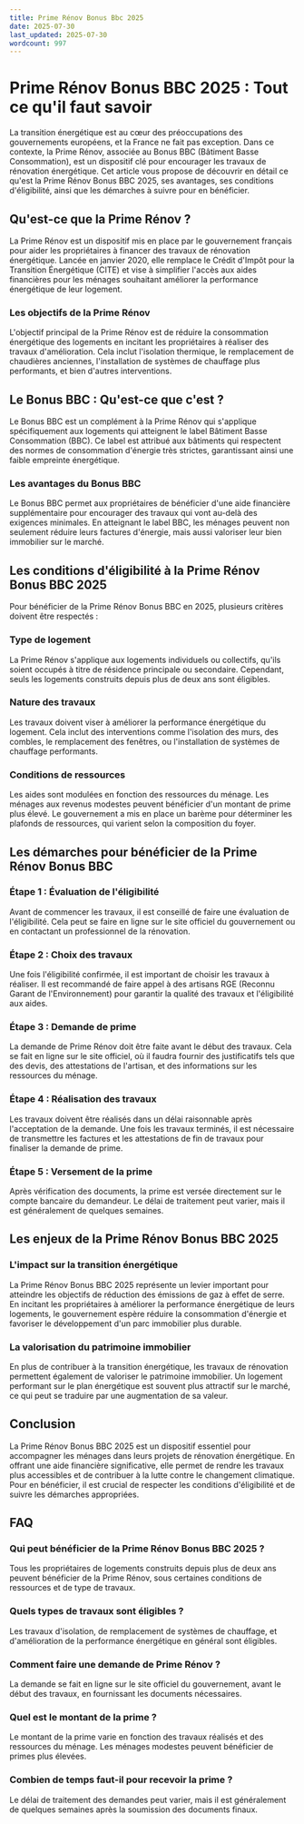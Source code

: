 ```yaml
---
title: Prime Rénov Bonus Bbc 2025
date: 2025-07-30
last_updated: 2025-07-30
wordcount: 997
---
```


# Prime Rénov Bonus BBC 2025 : Tout ce qu'il faut savoir

La transition énergétique est au cœur des préoccupations des gouvernements européens, et la France ne fait pas exception. Dans ce contexte, la Prime Rénov, associée au Bonus BBC (Bâtiment Basse Consommation), est un dispositif clé pour encourager les travaux de rénovation énergétique. Cet article vous propose de découvrir en détail ce qu'est la Prime Rénov Bonus BBC 2025, ses avantages, ses conditions d'éligibilité, ainsi que les démarches à suivre pour en bénéficier.

## Qu'est-ce que la Prime Rénov ?

La Prime Rénov est un dispositif mis en place par le gouvernement français pour aider les propriétaires à financer des travaux de rénovation énergétique. Lancée en janvier 2020, elle remplace le Crédit d'Impôt pour la Transition Énergétique (CITE) et vise à simplifier l'accès aux aides financières pour les ménages souhaitant améliorer la performance énergétique de leur logement.

### Les objectifs de la Prime Rénov

L'objectif principal de la Prime Rénov est de réduire la consommation énergétique des logements en incitant les propriétaires à réaliser des travaux d'amélioration. Cela inclut l'isolation thermique, le remplacement de chaudières anciennes, l'installation de systèmes de chauffage plus performants, et bien d'autres interventions.

## Le Bonus BBC : Qu'est-ce que c'est ?

Le Bonus BBC est un complément à la Prime Rénov qui s'applique spécifiquement aux logements qui atteignent le label Bâtiment Basse Consommation (BBC). Ce label est attribué aux bâtiments qui respectent des normes de consommation d'énergie très strictes, garantissant ainsi une faible empreinte énergétique.

### Les avantages du Bonus BBC

Le Bonus BBC permet aux propriétaires de bénéficier d'une aide financière supplémentaire pour encourager des travaux qui vont au-delà des exigences minimales. En atteignant le label BBC, les ménages peuvent non seulement réduire leurs factures d'énergie, mais aussi valoriser leur bien immobilier sur le marché.

## Les conditions d'éligibilité à la Prime Rénov Bonus BBC 2025

Pour bénéficier de la Prime Rénov Bonus BBC en 2025, plusieurs critères doivent être respectés :

### Type de logement

La Prime Rénov s'applique aux logements individuels ou collectifs, qu'ils soient occupés à titre de résidence principale ou secondaire. Cependant, seuls les logements construits depuis plus de deux ans sont éligibles.

### Nature des travaux

Les travaux doivent viser à améliorer la performance énergétique du logement. Cela inclut des interventions comme l'isolation des murs, des combles, le remplacement des fenêtres, ou l'installation de systèmes de chauffage performants.

### Conditions de ressources

Les aides sont modulées en fonction des ressources du ménage. Les ménages aux revenus modestes peuvent bénéficier d'un montant de prime plus élevé. Le gouvernement a mis en place un barème pour déterminer les plafonds de ressources, qui varient selon la composition du foyer.

## Les démarches pour bénéficier de la Prime Rénov Bonus BBC

### Étape 1 : Évaluation de l'éligibilité

Avant de commencer les travaux, il est conseillé de faire une évaluation de l'éligibilité. Cela peut se faire en ligne sur le site officiel du gouvernement ou en contactant un professionnel de la rénovation.

### Étape 2 : Choix des travaux

Une fois l'éligibilité confirmée, il est important de choisir les travaux à réaliser. Il est recommandé de faire appel à des artisans RGE (Reconnu Garant de l'Environnement) pour garantir la qualité des travaux et l'éligibilité aux aides.

### Étape 3 : Demande de prime

La demande de Prime Rénov doit être faite avant le début des travaux. Cela se fait en ligne sur le site officiel, où il faudra fournir des justificatifs tels que des devis, des attestations de l'artisan, et des informations sur les ressources du ménage.

### Étape 4 : Réalisation des travaux

Les travaux doivent être réalisés dans un délai raisonnable après l'acceptation de la demande. Une fois les travaux terminés, il est nécessaire de transmettre les factures et les attestations de fin de travaux pour finaliser la demande de prime.

### Étape 5 : Versement de la prime

Après vérification des documents, la prime est versée directement sur le compte bancaire du demandeur. Le délai de traitement peut varier, mais il est généralement de quelques semaines.

## Les enjeux de la Prime Rénov Bonus BBC 2025

### L'impact sur la transition énergétique

La Prime Rénov Bonus BBC 2025 représente un levier important pour atteindre les objectifs de réduction des émissions de gaz à effet de serre. En incitant les propriétaires à améliorer la performance énergétique de leurs logements, le gouvernement espère réduire la consommation d'énergie et favoriser le développement d'un parc immobilier plus durable.

### La valorisation du patrimoine immobilier

En plus de contribuer à la transition énergétique, les travaux de rénovation permettent également de valoriser le patrimoine immobilier. Un logement performant sur le plan énergétique est souvent plus attractif sur le marché, ce qui peut se traduire par une augmentation de sa valeur.

## Conclusion

La Prime Rénov Bonus BBC 2025 est un dispositif essentiel pour accompagner les ménages dans leurs projets de rénovation énergétique. En offrant une aide financière significative, elle permet de rendre les travaux plus accessibles et de contribuer à la lutte contre le changement climatique. Pour en bénéficier, il est crucial de respecter les conditions d'éligibilité et de suivre les démarches appropriées.

## FAQ

### Qui peut bénéficier de la Prime Rénov Bonus BBC 2025 ?

Tous les propriétaires de logements construits depuis plus de deux ans peuvent bénéficier de la Prime Rénov, sous certaines conditions de ressources et de type de travaux.

### Quels types de travaux sont éligibles ?

Les travaux d'isolation, de remplacement de systèmes de chauffage, et d'amélioration de la performance énergétique en général sont éligibles.

### Comment faire une demande de Prime Rénov ?

La demande se fait en ligne sur le site officiel du gouvernement, avant le début des travaux, en fournissant les documents nécessaires.

### Quel est le montant de la prime ?

Le montant de la prime varie en fonction des travaux réalisés et des ressources du ménage. Les ménages modestes peuvent bénéficier de primes plus élevées.

### Combien de temps faut-il pour recevoir la prime ?

Le délai de traitement des demandes peut varier, mais il est généralement de quelques semaines après la soumission des documents finaux.